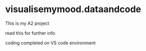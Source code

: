 # visualisemymood.dataandcode

This is my A2 project

read this for further info 

coding completed on VS code environment  
